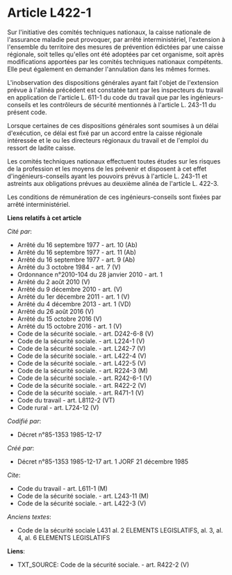 # Article L422-1

Sur l'initiative des comités techniques nationaux, la caisse nationale de l'assurance maladie peut provoquer, par arrêté
interministériel, l'extension à l'ensemble du territoire des mesures de prévention édictées par une caisse régionale, soit
telles qu'elles ont été adoptées par cet organisme, soit après modifications apportées par les comités techniques nationaux
compétents. Elle peut également en demander l'annulation dans les mêmes formes. 

L'inobservation des dispositions générales ayant fait l'objet de l'extension prévue à l'alinéa précédent est constatée tant
par les inspecteurs du travail en application de l'article L. 611-1 du code du travail que par les ingénieurs-conseils et les
contrôleurs de sécurité mentionnés à l'article L. 243-11 du présent code.

Lorsque certaines de ces dispositions générales sont soumises à un délai d'exécution, ce délai est fixé par un accord entre
la caisse régionale intéressée et le ou les directeurs régionaux du travail et de l'emploi du ressort de ladite caisse. 

Les comités techniques nationaux effectuent toutes études sur les risques de la profession et les moyens de les prévenir et
disposent à cet effet d'ingénieurs-conseils ayant les pouvoirs prévus à l'article L. 243-11 et astreints aux obligations
prévues au deuxième alinéa de l'article L. 422-3. 

Les conditions de rémunération de ces ingénieurs-conseils sont fixées par arrêté interministériel.

**Liens relatifs à cet article**

_Cité par_:

  - Arrêté du 16 septembre 1977 - art. 10 (Ab)
  - Arrêté du 16 septembre 1977 - art. 11 (Ab)
  - Arrêté du 16 septembre 1977 - art. 9 (Ab)
  - Arrêté du 3 octobre 1984 - art. 7 (V)
  - Ordonnance n°2010-104 du 28 janvier 2010 - art. 1
  - Arrêté du 2 août 2010 (V)
  - Arrêté du 9 décembre 2010 - art. (V)
  - Arrêté du 1er décembre 2011 - art. 1 (V)
  - Arrêté du 4 décembre 2013 - art. 1 (VD)
  - Arrêté du 26 août 2016 (V)
  - Arrêté du 15 octobre 2016 (V)
  - Arrêté du 15 octobre 2016 - art. 1 (V)
  - Code de la sécurité sociale. - art. D242-6-8 (V)
  - Code de la sécurité sociale. - art. L224-1 (V)
  - Code de la sécurité sociale. - art. L242-7 (V)
  - Code de la sécurité sociale. - art. L422-4 (V)
  - Code de la sécurité sociale. - art. L422-5 (V)
  - Code de la sécurité sociale. - art. R224-3 (M)
  - Code de la sécurité sociale. - art. R242-6-1 (V)
  - Code de la sécurité sociale. - art. R422-2 (V)
  - Code de la sécurité sociale. - art. R471-1 (V)
  - Code du travail - art. L8112-2 (VT)
  - Code rural - art. L724-12 (V)

_Codifié par_:

  - Décret n°85-1353 1985-12-17

_Créé par_:

  - Décret n°85-1353 1985-12-17 art. 1 JORF 21 décembre 1985

_Cite_:

  - Code du travail - art. L611-1 (M)
  - Code de la sécurité sociale. - art. L243-11 (M)
  - Code de la sécurité sociale. - art. L422-3 (V)

_Anciens textes_:

  - Code de la sécurité sociale L431 al. 2 ELEMENTS LEGISLATIFS, al. 3, al. 4, al. 6 ELEMENTS LEGISLATIFS

**Liens**:

  - TXT_SOURCE: Code de la sécurité sociale. - art. R422-2 (V)
